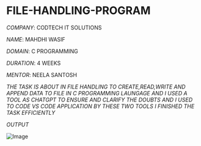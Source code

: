 # FILE-HANDLING-PROGRAM

*COMPANY*: CODTECH IT SOLUTIONS

*NAME*: MAHDHI WASIF 

*DOMAIN*: C PROGRAMMING

*DURATION*: 4 WEEKS

*MENTOR*: NEELA SANTOSH

*THE TASK IS ABOUT IN FILE HANDLING TO CREATE,READ,WRITE AND APPEND DATA TO FILE IN C PROGRAMMING LAUNGAGE AND I USED A TOOL AS CHATGPT TO ENSURE AND CLARIFY THE DOUBTS AND I USED TO CODE VS CODE APPLICATION BY THESE TWO TOOLS I FINISHED THE TASK EFFICIENTLY*

*OUTPUT*

![Image](https://github.com/user-attachments/assets/79dd2001-a890-4180-89b7-84948003cdd0)
